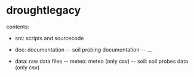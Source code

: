 droughtlegacy
=============

contents:
- src: scripts and sourcecode

- doc: documentation
-- soil probing documentation
-- ...

- data: raw data files
-- meteo: meteo (only csv)
-- soil: soil probes data (only csv)
